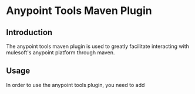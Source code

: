 # Anypoint Tools Maven Plugin

## Introduction

The anypoint tools maven plugin is used to greatly facilitate interacting with mulesoft's anypoint platform through maven.

## Usage

In order to use the anypoint tools plugin, you need to add 
